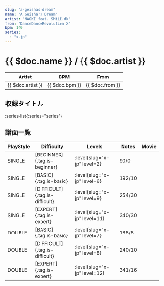 ```yaml
---
slug: "a-geishas-dream"
name: "A Geisha's Dream"
artist: "NAOKI feat. SMiLE.dk"
from: "DanceDanceRevolution X"
bpm: 140
series:
  - "x-jp"
---
```


# {{ $doc.name }} / {{ $doc.artist }}

|Artist|BPM|From|
|------|---|----|
|{{ $doc.artist }}|{{ $doc.bpm }}|{{ $doc.from }}|

## 収録タイトル

:series-list{:series="series"}

## 譜面一覧

|PlayStyle|Difficulty|Levels|Notes|Movie|
|---------|----------|------|-----|-----|
|SINGLE|[BEGINNER]{.tag.is-beginner}|<div class="field is-grouped is-grouped-multiline"> :level{slug="x-jp" level=2}</div>|90/0||
|SINGLE|[BASIC]{.tag.is-basic}|<div class="field is-grouped is-grouped-multiline"> :level{slug="x-jp" level=6}</div>|192/10||
|SINGLE|[DIFFICULT]{.tag.is-difficult}|<div class="field is-grouped is-grouped-multiline"> :level{slug="x-jp" level=9}</div>|254/30||
|SINGLE|[EXPERT]{.tag.is-expert}|<div class="field is-grouped is-grouped-multiline"> :level{slug="x-jp" level=11}</div>|340/30||
|DOUBLE|[BASIC]{.tag.is-basic}|<div class="field is-grouped is-grouped-multiline"> :level{slug="x-jp" level=7}</div>|188/8||
|DOUBLE|[DIFFICULT]{.tag.is-difficult}|<div class="field is-grouped is-grouped-multiline"> :level{slug="x-jp" level=8}</div>|240/10||
|DOUBLE|[EXPERT]{.tag.is-expert}|<div class="field is-grouped is-grouped-multiline"> :level{slug="x-jp" level=12}</div>|341/16||
